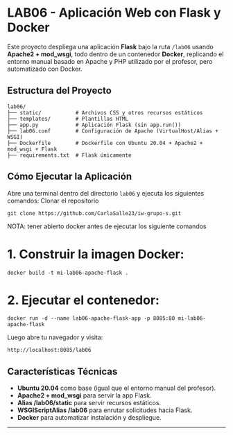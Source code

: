 # LAB06 - Aplicación Web con Flask y Docker

Este proyecto despliega una aplicación **Flask** bajo la ruta `/lab06` usando **Apache2 + mod_wsgi**, todo dentro de un contenedor **Docker**, replicando el entorno manual basado en Apache y PHP utilizado por el profesor, pero automatizado con Docker.

## Estructura del Proyecto

```
lab06/
├── static/           # Archivos CSS y otros recursos estáticos
├── templates/        # Plantillas HTML
├── app.py            # Aplicación Flask (sin app.run())
├── lab06.conf        # Configuración de Apache (VirtualHost/Alias + WSGI)
├── Dockerfile        # Dockerfile con Ubuntu 20.04 + Apache2 + mod_wsgi + Flask
├── requirements.txt  # Flask únicamente
```

## Cómo Ejecutar la Aplicación

Abre una terminal dentro del directorio `lab06` y ejecuta los siguientes comandos:
Clonar el repositorio
```
git clone https://github.com/CarlaSalle23/iw-grupo-s.git
```
NOTA: tener abierto docker antes de ejecutar los siguiente comandos 

# 1. Construir la imagen Docker:
```
docker build -t mi-lab06-apache-flask .
```
# 2. Ejecutar el contenedor:
```
docker run -d --name lab06-apache-flask-app -p 8085:80 mi-lab06-apache-flask
```

Luego abre tu navegador y visita:

```
http://localhost:8085/lab06
```

## Características Técnicas

- **Ubuntu 20.04** como base (igual que el entorno manual del profesor).
- **Apache2 + mod_wsgi** para servir la app Flask.
- **Alias /lab06/static** para servir recursos estáticos.
- **WSGIScriptAlias /lab06** para enrutar solicitudes hacia Flask.
- **Docker** para automatizar instalación y despliegue.

---

